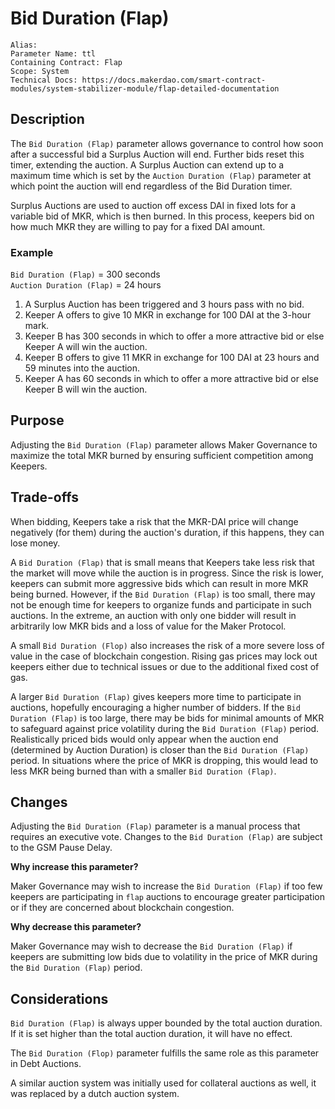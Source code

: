 
# Bid Duration (Flap)

```
Alias: 
Parameter Name: ttl
Containing Contract: Flap
Scope: System
Technical Docs: https://docs.makerdao.com/smart-contract-modules/system-stabilizer-module/flap-detailed-documentation 
```

## Description
The `Bid Duration (Flap)` parameter allows governance to control how soon after a successful bid a Surplus Auction will end. Further bids reset this timer, extending the auction. A Surplus Auction can extend up to a maximum time which is set by the `Auction Duration (Flap)` parameter at which point the auction will end regardless of the Bid Duration timer.

Surplus Auctions are used to auction off excess DAI in fixed lots for a variable bid of MKR, which is then burned. In this process, keepers bid on how much MKR they are willing to pay for a fixed DAI amount. 

### Example

`Bid Duration (Flap)` = 300 seconds  
`Auction Duration (Flap)` = 24 hours  

1. A Surplus Auction has been triggered and 3 hours pass with no bid.
2. Keeper A offers to give 10 MKR in exchange for 100 DAI at the 3-hour mark.
3. Keeper B has 300 seconds in which to offer a more attractive bid or else Keeper A will win the auction.
4. Keeper B offers to give 11 MKR in exchange for 100 DAI at 23 hours and 59 minutes into the auction.
5. Keeper A has 60 seconds in which to offer a more attractive bid or else Keeper B will win the auction.

## Purpose
Adjusting the `Bid Duration (Flap)` parameter allows Maker Governance to maximize the total MKR burned by ensuring sufficient competition among Keepers.

## Trade-offs
When bidding, Keepers take a risk that the MKR-DAI price will change negatively (for them) during the auction's duration, if this happens, they can lose money.

A `Bid Duration (Flap)` that is small means that Keepers take less risk that the market will move while the auction is in progress. Since the risk is lower,  keepers can submit more aggressive bids which can result in more MKR being burned. However, if the `Bid Duration (Flap)` is too small, there may not be enough time for keepers to organize funds and participate in such auctions. In the extreme, an auction with only one bidder will result in arbitrarily low MKR bids and a loss of value for the Maker Protocol.

A small `Bid Duration (Flop)` also increases the risk of a more severe loss of value in the case of blockchain congestion. Rising gas prices may lock out keepers either due to technical issues or due to the additional fixed cost of gas. 

A larger `Bid Duration (Flap)` gives keepers more time to participate in auctions, hopefully encouraging a higher number of bidders. If the `Bid Duration (Flap)` is too large, there may be bids for minimal amounts of MKR to safeguard against price volatility during the `Bid Duration (Flap)` period. Realistically priced bids would only appear when the auction end (determined by Auction Duration) is closer than the `Bid Duration (Flap)` period. In situations where the price of MKR is dropping, this would lead to less MKR being burned than with a smaller `Bid Duration (Flap)`.


## Changes
Adjusting the `Bid Duration (Flap)` parameter is a manual process that requires an executive vote. Changes to the `Bid Duration (Flap)` are subject to the GSM Pause Delay.

**Why increase this parameter?**

Maker Governance may wish to increase the `Bid Duration (Flap)` if too few keepers are participating in `flap` auctions to encourage greater participation or if they are concerned about blockchain congestion.

**Why decrease this parameter?**

Maker Governance may wish to decrease the `Bid Duration (Flap)` if keepers are submitting low bids due to volatility in the price of MKR during the `Bid Duration (Flap)` period.

## Considerations
`Bid Duration (Flap)` is always upper bounded by the total auction duration. If it is set higher than the total auction duration, it will have no effect. 

The `Bid Duration (Flop)` parameter fulfills the same role as this parameter in Debt Auctions.

A similar auction system was initially used for collateral auctions as well, it was replaced by a dutch auction system.
